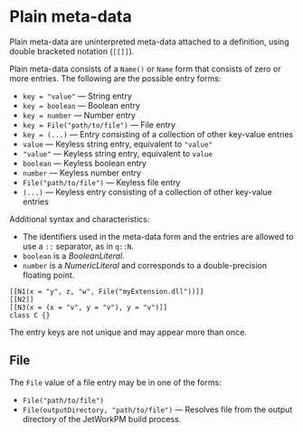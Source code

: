 # Plain meta-data

Plain meta-data are uninterpreted meta-data attached to a definition, using double bracketed notation (`[[]]`).

Plain meta-data consists of a `Name()` or `Name` form that consists of zero or more entries. The following are the possible entry forms:

* `key = "value"` — String entry
* `key = boolean` — Boolean entry
* `key = number` — Number entry
* `key = File("path/to/file")` — File entry
* `key = (...)` — Entry consisting of a collection of other key-value entries
* `value` — Keyless string entry, equivalent to `"value"`
* `"value"` — Keyless string entry, equivalent to `value`
* `boolean` — Keyless boolean entry
* `number` — Keyless number entry
* `File("path/to/file")` — Keyless file entry
* `(...)` — Keyless entry consisting of a collection of other key-value entries

Additional syntax and characteristics:

* The identifiers used in the meta-data form and the entries are allowed to use a `::` separator, as in `q::N`.
* `boolean` is a *BooleanLiteral*.
* `number` is a *NumericLiteral* and corresponds to a double-precision floating point.

```
[[N1(x = "y", z, "w", File("myExtension.dll"))]]
[[N2]]
[[N3(x = (x = "v", y = "v"), y = "v")]]
class C {}
```

The entry keys are not unique and may appear more than once.

## File

The `File` value of a file entry may be in one of the forms:

* `File("path/to/file")`
* `File(outputDirectory, "path/to/file")` — Resolves file from the output directory of the JetWorkPM build process.